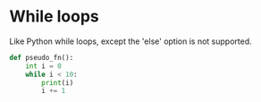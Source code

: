 # While loops

Like Python while loops, except the 'else' option is not supported.

```python
def pseudo_fn():
    int i = 0
    while i < 10:
        print(i)
        i += 1
```